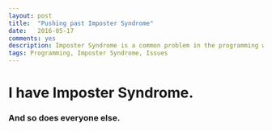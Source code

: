 ```yaml
---
layout: post
title:  "Pushing past Imposter Syndrome"
date:   2016-05-17
comments: yes
description: Imposter Syndrome is a common problem in the programming world. This is how Im working on mine.
tags: Programming, Imposter Syndrome, Issues
---
```


# I have Imposter Syndrome.

### And so does everyone else.
